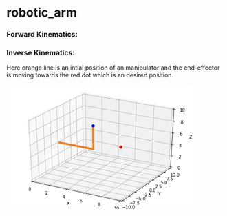 # robotic_arm

### Forward Kinematics:



### Inverse Kinematics:
Here orange line is an intial position of an manipulator and the end-effector is moving towards the red dot which is an desired position.

![](results/inverse-kinematics.gif)

